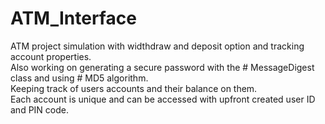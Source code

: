 # ATM_Interface
ATM project simulation with widthdraw and deposit option and tracking account properties.<br>
Also working on generating a secure password with the # MessageDigest class and using # MD5 algorithm.<br>
Keeping track of users accounts and their balance on them.<br>
Each account is unique and can be accessed with upfront created user ID and PIN code.
